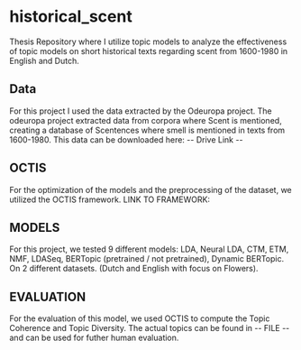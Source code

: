 # historical_scent
Thesis Repository where I utilize topic models to analyze the effectiveness of topic models on short historical texts regarding scent from 1600-1980 in English and Dutch.

## Data

For this project I used the data extracted by the Odeuropa project. The odeuropa project extracted data from corpora where Scent is mentioned, creating a database of Scentences where smell is mentioned in texts from 1600-1980. This data can be downloaded here:
-- Drive Link -- 

## OCTIS

For the optimization of the models and the preprocessing of the dataset, we utilized the OCTIS framework. LINK TO FRAMEWORK:

## MODELS

For this project, we tested 9 different models: LDA, Neural LDA, CTM, ETM, NMF, LDASeq, BERTopic (pretrained / not pretrained), Dynamic BERTopic. On 2 different datasets. (Dutch and English with focus on Flowers).

## EVALUATION

For the evaluation of this model, we used OCTIS to compute the Topic Coherence and Topic Diversity. The actual topics can be found in -- FILE -- and can be used for futher human evaluation.
